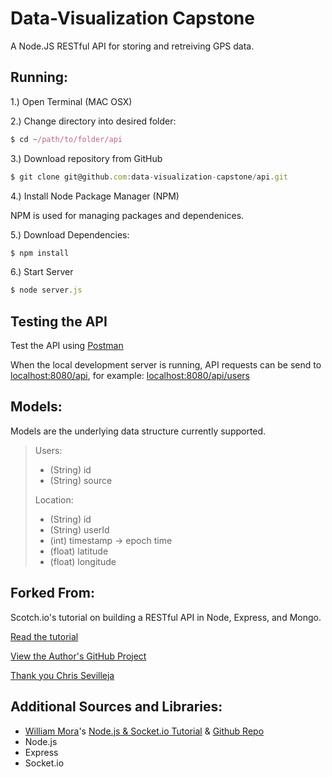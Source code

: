 # Data-Visualization Capstone

A Node.JS RESTful API for storing and retreiving GPS data. 

Running:
---

1.) Open Terminal (MAC OSX)

2.) Change directory into desired folder:

```javascript
$ cd ~/path/to/folder/api
```

3.) Download repository from GitHub

```javascript
$ git clone git@github.com:data-visualization-capstone/api.git
```

4.) Install Node Package Manager (NPM)

NPM is used for managing packages and dependenices.

5.) Download Dependencies:

```javascript
$ npm install
```

6.) Start Server

```javascript
$ node server.js
```

Testing the API
---

Test the API using [Postman](https://chrome.google.com/webstore/detail/postman-rest-client-packa/fhbjgbiflinjbdggehcddcbncdddomop)

When the local development server is running, API requests can be send to [localhost:8080/api](localhost:8080/api), for example: [localhost:8080/api/users](localhost:8080/api/users)

Models:
---

Models are the underlying data structure currently supported.

> Users:
>  - (String) id
>  - (String) source
> 
> Location:
>  - (String) id
>  - (String) userId
>  - (int) timestamp -> epoch time
>  - (float) latitude
>  - (float) longitude


Forked From: 
--- 

Scotch.io's tutorial on building a RESTful API in Node, Express, and Mongo.

[Read the tutorial](http://scotch.io/tutorials/javascript/build-a-restful-api-using-node-and-express-4)

[View the Author's GitHub Project](https://github.com/scotch-io/node-api)

[Thank you Chris Sevilleja](http://scotch.io/author/chris)

Additional Sources and Libraries:
--- 

- [William Mora](http://www.williammora.com/)'s [Node.js & Socket.io Tutorial](http://www.williammora.com/2013/03/nodejs-tutorial-building-chatroom-with.html) & [Github Repo](https://github.com/wmora/nodejs-express-socketio-chatroom)
- Node.js
- Express
- Socket.io
